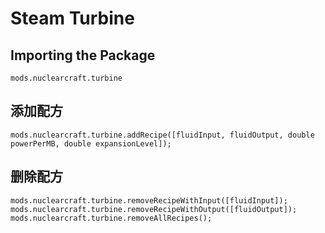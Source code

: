 # Steam Turbine

## Importing the Package
`mods.nuclearcraft.turbine`

## 添加配方
```zenscript
mods.nuclearcraft.turbine.addRecipe([fluidInput, fluidOutput, double powerPerMB, double expansionLevel]);
```

## 删除配方
```zenscript
mods.nuclearcraft.turbine.removeRecipeWithInput([fluidInput]);
mods.nuclearcraft.turbine.removeRecipeWithOutput([fluidOutput]);
mods.nuclearcraft.turbine.removeAllRecipes();
```